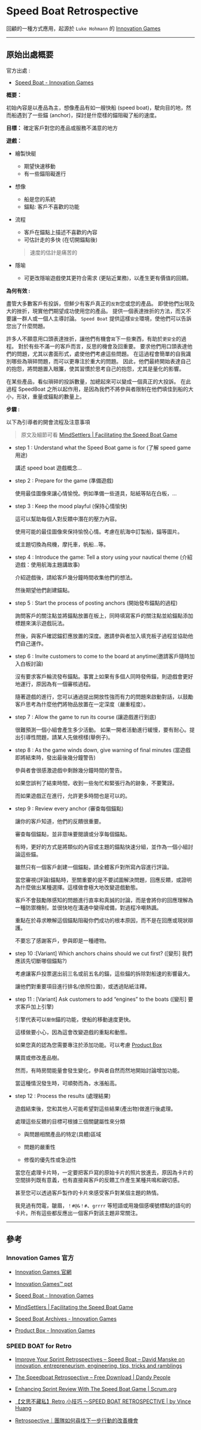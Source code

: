 # Speed Boat Retrospective

回顧的一種方式應用，起源於 `Luke Hohmann` 的 [Innovation Games](https://www.innovationgames.com/)

---

## 原始出處概要

官方出處 :

- [Speed Boat - Innovation Games](https://www.innovationgames.com/speed-boat/)

**概要：**

初始內容是以產品為主，想像產品有如一艘快船 (speed boat)，駛向目的地，然而船遇到了一些錨 (anchor)，探討是什麼樣的錨阻礙了船的速度。

**目標：** 確定客戶對您的產品或服務不滿意的地方

**遊戲：**

- 繪製快艇
  - 期望快速移動
  - 有一些錨阻礙進行

- 想像
  - 船是您的系統
  - 錨點: 客戶不喜歡的功能

- 流程
  - 客戶在錨點上描述不喜歡的內容
  - 可估計走的多快 (在切開錨點後)
  > 速度的估計是痛苦的

- 隱喻
  - 可更改隱喻遊戲使其更符合需求 (更貼近業務)，以產生更有價值的回饋。

**為何有效 :**

盡管大多數客戶有投訴，但鮮少有客戶真正的`反對`您或您的產品。
即使他們出現及大的挫折，現實他們期望成功使用您的產品。
提供一個表達挫折的方法，而又不要讓一群人或一個人主導討論。
`Speed Boat` 提供這樣`安全`環境，使他們可以告訴您出了什麼問題。

許多人不願意用口頭表達挫折，讓他們有機會`寫`下一些東西，有助於`更安全`的過程。
對於有些不滿一的客戶而言，反思的機會及回重要。
要求他們用口頭表達他們的問題，尤其以書面形式，處使他們考慮這些問題。
在這過程會簡單的自我識別哪些為瑣碎問題，而可以更專注於重大的問題。
因此，他們最終開始表達自己的抱怨，將問題置入眼簾，使其習慣於思考自己的抱怨，尤其是量化的影響。

在某些產品，看似瑣碎的投訴數量，加總起來可以變成一個真正的大投訴。
在此過程 SpeedBoat 之所以起作用，是因為我們不將參與者限制在他們填佳到船的大小，形狀，重量或錨點的數量上。

**步驟 :**

  以下為引導者的開會流程及注意事項
  > 原文及細節可看 [MindSettlers | Facilitating the Speed Boat Game](https://www.mindsettlers.com/guide/5Z8ZVFE55SKA6oE4AYUcqe)

- step 1 : Understand what the Speed Boat game is for (了解 speed game 用途)

  講述 speed boat 遊戲概念...

- step 2 : Prepare for the game (準備遊戲)

  使用最佳圖像來讓心情愉悅。例如準備一些道具，貼紙等貼在白板，...

- step 3 : Keep the mood playful (保持心情愉快)

  這可以幫助每個人對反饋中潛在的壓力內容。

  使用可能的最佳圖像來保持愉悅心情。考慮在航海中訂製船，錨等圖片。

  或主題切換為飛機，摩托車，帆船...等。

- step 4 : Introduce the game: Tell a story using your nautical theme (介紹遊戲：使用航海主題講故事)

  介紹遊戲後，請給客戶幾分鐘時間收集他們的想法。

  然後期望他們創建錨點。

- step 5 : Start the process of posting anchors (開始發布錨點的過程)

  詢問客戶的關注點並將錨點放置在板上，同時填寫客戶的關注點並給錨點添加標題來演示遊戲玩法。

  然後，與客戶確認錨釘應放置的深度。邀請參與者加入填充板子過程並協助他們自己運作。

- step 6 : Invite customers to come to the board at anytime(邀請客戶隨時加入白板討論)

  沒有要求客戶輪流發布錨點。事實上如果有多個人同時發佈錨，則遊戲會更好地運行，原因為有一個審核過程。

  隨著遊戲的進行，您可以通過提出開放性強而有力的問題來啟動對話，以鼓勵客戶思考為什麼他們將物品放置在一定深度（嚴重程度）。
  
- step 7 : Allow the game to run its course (讓遊戲進行到底)

  很難預測一個小組會產生多少活動。 如果一開者活動進行緩慢，要有耐心。提出引導性問題，請某人先做榜樣(舉例子)。

- step 8 : As the game winds down, give warning of final minutes (當遊戲即將結束時，發出最後幾分鐘警告)

  參與者會很感激遊戲中剩餘幾分鐘時間的警告。

  如果您誤判了結束時間，收到一些匆忙和緊張行為的跡象，不要驚訝。

  而如果遊戲正在進行，允許更多時間也是可以的。

- step 9 : Review every anchor (審查每個錨點)

  讓你的客戶知道，他們的反饋很重要。

  審查每個錨點，並非意味要閱讀或分享每個錨點。

  有時，更好的方式是將類似的內容或主題的錨點快速分組，並作為一個小組討論這些錨。

  雖然只有一個客戶創建一個錨點，請全體客戶對所寫內容進行評論。

  當您審視(評論)錨點時，至關重要的是不要試圖解決問題，回應反饋，或證明為什麼做出某種選擇。這樣做會極大地改變遊戲動態。

  客戶不會鼓勵隊感知的問題進行直率和真誠的討論，而是會將你的回應理解為一種防禦機制，並很快地在溝通中變得戒備，對過程冷嘲熱諷。

  重點在於尋求瞭解這個錨點阻礙你們成功的根本原因，而不是在回應或現狀辯護。

  不要忘了感謝客戶，參與即是一種禮物。

- step 10 :[Variant] Which anchors chains should we cut first? ([變形] 我們應該先切斷哪個錨點?)

  考慮讓客戶投票選出前三名或前五名的錨，這些錨的拆除對船速的影響最大。

  讓他們對重要項目進行排名(依照位置)，或透過貼紙注釋。

- step 11 : [Variant] Ask customers to add “engines” to the boats ([變形] 要求客戶加上引擎)

  引擎代表可以`壓倒`錨的功能，使船的移動速度更快。

  這樣做要小心，因為這會改變遊戲的重點和動態。

  如果您真的認為您需要專注於添加功能。可以考慮 [Product Box](https://www.innovationgames.com/product-box/)

  購買或修改產品樹。

  然而，有時房間能量會發生變化，參與者自然而然地開始討論增加功能。

  當這種情況發生時，可順勢而為，水漲船高。

- step 12 : Process the results (處理結果)

  遊戲結束後，您和其他人可能希望對這些結果(產出物)做進行後處理。

  處理這些反饋的目標可根據三個關鍵屬性來分類

  - 與問題相關產品的特定(具體)區域

  - 問題的嚴重性

  - 修復的優先性或急迫性

  當您在處理卡片時，一定要把客戶寫的原始卡片的照片放進去，原因為卡片的空間排列既有意義，也有直接與客戶的反饋工作產生某種共鳴和親切感。

  甚至您可以透過客戶製作的卡片來感受客戶對某個主題的熱情。

  我見過有閃電，皺眉，`！#@&！#`、`grrrr` 等短語或用幾個感嘆號標點的語句的卡片。所有這些都反應出一個客戶對該主題非常關注。

---

## 參考

### Innovation Games 官方

- [Innovation Games 官網](https://www.innovationgames.com/)

- [Innovation Games™ ppt](https://www.slideshare.net/emte69/innovation-games-14009295)

- [Speed Boat - Innovation Games](https://www.innovationgames.com/speed-boat/)

- [MindSettlers | Facilitating the Speed Boat Game](https://www.mindsettlers.com/guide/5Z8ZVFE55SKA6oE4AYUcqe)

- [Speed Boat Archives - Innovation Games](https://www.innovationgames.com/category/games/speed-boat/)

- [Product Box - Innovation Games](https://www.innovationgames.com/product-box/)

### SPEED BOAT for Retro

- [Improve Your Sprint Retrospectives – Speed Boat – David Manske on innovation, entrepreneurism, engineering, tips, tricks and ramblings](https://davidemanske.com/improve-your-sprint-retrospectives-speed-boat/)

- [The Speedboat Retrospective – Free Download | Dandy People](https://dandypeople.com/blog/the-speedboat-retrospective-free-download-of-poster/)

- [Enhancing Sprint Review With The Speed Boat Game | Scrum.org](https://www.scrum.org/resources/blog/enhancing-sprint-review-speed-boat-game)

- [【文思不藏私】Retro 小技巧 ～SPEED BOAT RETROSPECTIVE | by Vince Huang](https://medium.com/%E6%96%87%E6%80%9D%E4%B8%8D%E8%97%8F%E7%A7%81/%E6%96%87%E6%80%9D%E4%B8%8D%E8%97%8F%E7%A7%81-retro-%E5%B0%8F%E6%8A%80%E5%B7%A7-speed-boat-retrospective-5ea105d3590f)

- [Retrospective｜團隊如何尋找下一步行動的改善機會](https://medium.com/@4JolinTsai/%E5%B0%8B%E6%89%BE%E6%94%B9%E5%96%84%E4%B8%8B%E4%B8%80%E6%AD%A5%E8%A1%8C%E5%8B%95%E7%9A%84%E6%A9%9F%E6%9C%83-10c5b46a4d33)
